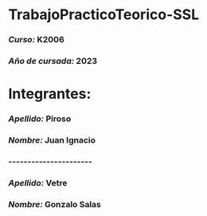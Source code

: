 # TrabajoPracticoTeorico-SSL

### *Curso:* K2006
### *Año de cursada:* 2023

# Integrantes:
### *Apellido:* Piroso
### *Nombre:* Juan Ignacio
### ----------------------
### *Apellido:* Vetre
### *Nombre:* Gonzalo Salas
